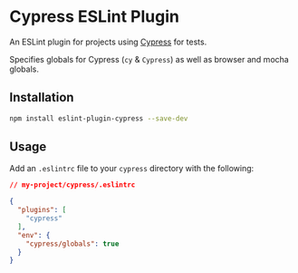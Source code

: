# Cypress ESLint Plugin

An ESLint plugin for projects using [Cypress](https://cypress.io) for tests.

Specifies globals for Cypress (`cy` & `Cypress`) as well as browser and mocha globals.

## Installation

```sh
npm install eslint-plugin-cypress --save-dev
```

## Usage

Add an `.eslintrc` file to your `cypress` directory with the following:

```json
// my-project/cypress/.eslintrc

{
  "plugins": [
    "cypress"
  ],
  "env": {
    "cypress/globals": true
  }
}
```
